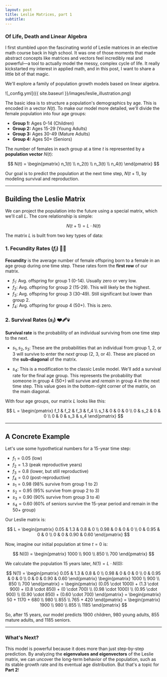 ```yaml
---
layout: post
title: Leslie Matrices, part 1
subtitle: 
---
```


### Of Life, Death and Linear Algebra

I first stumbled upon the fascinating world of Leslie matrices in an elective math course back in high school. It was one of those moments that made abstract concepts like matrices and vectors feel incredibly real and powerful—a tool to actually model the messy, complex cycle of life. It really kickstarted my interest in applied math, and in this post, I want to share a little bit of that magic.

We'll explore a family of population growth models based on linear algebra.

![_config.yml]({{ site.baseurl }}/images/leslie_illustration.png)

The basic idea is to structure a population's demographics by age. This is encoded in a vector $N(t)$. To make our model more detailed, we'll divide the female population into four age groups:

* **Group 1:** Ages 0-14 (Children)
* **Group 2:** Ages 15-29 (Young Adults)
* **Group 3:** Ages 30-49 (Mature Adults)
* **Group 4:** Ages 50+ (Seniors)

The number of females in each group at a time $t$ is represented by a **population vector** $N(t)$:

$$
N(t) = \begin{pmatrix} n_1(t) \\ n_2(t) \\ n_3(t) \\ n_4(t) \end{pmatrix}
$$

Our goal is to predict the population at the next time step, $N(t+1)$, by modeling survival and reproduction.

---

## Building the Leslie Matrix

We can project the population into the future using a special matrix, which we'll call $L$. The core relationship is simple:

$$
N(t+1) = L \cdot N(t)
$$

The matrix $L$ is built from two key types of data:

### 1. Fecundity Rates ($f_i$) 🐣👶

**Fecundity** is the average number of female offspring born to a female in an age group during one time step. These rates form the **first row** of our matrix.

* $f_1$: Avg. offspring for group 1 (0-14). Usually zero or very low.
* $f_2$: Avg. offspring for group 2 (15-29). This will likely be the highest.
* $f_3$: Avg. offspring for group 3 (30-49). Still significant but lower than group 2.
* $f_4$: Avg. offspring for group 4 (50+). This is zero.

### 2. Survival Rates ($s_i$) ❤️‍🩹💀

**Survival rate** is the probability of an individual surviving from one time step to the next.

* $s_1, s_2, s_3$: These are the probabilities that an individual from group 1, 2, or 3 will survive to enter the *next* group (2, 3, or 4). These are placed on the **sub-diagonal** of the matrix.

* $s_4$: This is a modification to the classic Leslie model. We'll add a survival rate for the final age group. This represents the probability that someone in group 4 (50+) will survive and *remain* in group 4 in the next time step. This value goes in the bottom-right corner of the matrix, on the main diagonal.

With four age groups, our matrix $L$ looks like this:

$$
L = \begin{pmatrix} f_1 & f_2 & f_3 & f_4 \\ s_1 & 0 & 0 & 0 \\ 0 & s_2 & 0 & 0 \\ 0 & 0 & s_3 & s_4 \end{pmatrix}
$$

---

## A Concrete Example

Let's use some hypothetical numbers for a 15-year time step:

* $f_1 = 0.05$ (low)
* $f_2 = 1.3$ (peak reproductive years)
* $f_3 = 0.8$ (lower, but still reproductive)
* $f_4 = 0.0$ (post-reproductive)
* $s_1 = 0.98$ (98% survive from group 1 to 2)
* $s_2 = 0.95$ (95% survive from group 2 to 3)
* $s_3 = 0.90$ (90% survive from group 3 to 4)
* $s_4 = 0.60$ (60% of seniors survive the 15-year period and remain in the 50+ group)

Our Leslie matrix is:

$$
L = \begin{pmatrix} 0.05 & 1.3 & 0.8 & 0 \\ 0.98 & 0 & 0 & 0 \\ 0 & 0.95 & 0 & 0 \\ 0 & 0 & 0.90 & 0.60 \end{pmatrix}
$$

Now, imagine our initial population at time $t=0$ is:

$$
N(0) = \begin{pmatrix} 1000 \\ 900 \\ 850 \\ 700 \end{pmatrix}
$$

We calculate the population 15 years later, $N(1) = L \cdot N(0)$:

$$
N(1) = \begin{pmatrix} 0.05 & 1.3 & 0.8 & 0 \\ 0.98 & 0 & 0 & 0 \\ 0 & 0.95 & 0 & 0 \\ 0 & 0 & 0.90 & 0.60 \end{pmatrix} \begin{pmatrix} 1000 \\ 900 \\ 850 \\ 700 \end{pmatrix} = \begin{pmatrix} (0.05 \cdot 1000) + (1.3 \cdot 900) + (0.8 \cdot 850) + (0 \cdot 700) \\ (0.98 \cdot 1000) \\ (0.95 \cdot 900) \\ (0.90 \cdot 850) + (0.60 \cdot 700) \end{pmatrix} = \begin{pmatrix} 50 + 1170 + 680 \\ 980 \\ 855 \\ 765 + 420 \end{pmatrix} = \begin{pmatrix} 1900 \\ 980 \\ 855 \\ 1185 \end{pmatrix}
$$

So, after 15 years, our model predicts 1900 children, 980 young adults, 855 mature adults, and 1185 seniors.

---

### What's Next?

This model is powerful because it does more than just step-by-step prediction. By analyzing the **eigenvalues and eigenvectors** of the Leslie matrix, we can uncover the long-term behavior of the population, such as its stable growth rate and its eventual age distribution. But that's a topic for **Part 2**!
